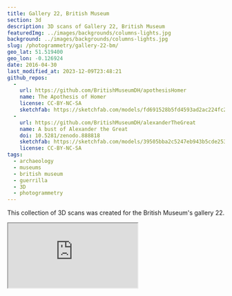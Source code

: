 ```yaml
---
title: Gallery 22, British Museum
section: 3d
description: 3D scans of Gallery 22, British Museum
featuredImg: ../images/backgrounds/columns-lights.jpg
background: ../images/backgrounds/columns-lights.jpg
slug: /photogrammetry/gallery-22-bm/
geo_lat: 51.519400
geo_lon: -0.126924
date: 2016-04-30
last_modified_at: 2023-12-09T23:48:21
github_repos:
  -
    url: https://github.com/BritishMuseumDH/apothesisHomer
    name: The Apothesis of Homer
    license: CC-BY-NC-SA
    sketchfab: https://sketchfab.com/models/fd691528b5fd4593ad2ac224fc2f19c5
  -
    url: https://github.com/BritishMuseumDH/alexanderTheGreat
    name: A bust of Alexander the Great
    doi: 10.5281/zenodo.888818
    sketchfab: https://sketchfab.com/models/39505bba2c5247eb943b5cde253bf495
    license: CC-BY-NC-SA
tags:
  - archaeology
  - museums
  - british museum 
  - guerrilla
  - 3D
  - photogrammetry
---
```


This collection of 3D scans was created for the British Museum's gallery 22.

<div class="ratio ratio-1x1 mb-3">
    <iframe title="A playlist of 3D models from gallery 22, BM" src="https://sketchfab.com/playlists/embed?collection=305df4f98d024c5bb69f7f3ddcc41f46"  allow="autoplay; fullscreen; vr" mozallowfullscreen="true" webkitallowfullscreen="true"></iframe>
</div>
